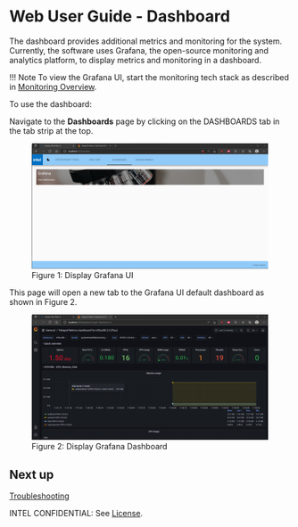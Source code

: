 # Web User Guide - Dashboard
The dashboard provides additional metrics and monitoring for the system.
Currently, the software uses Grafana, the open-source monitoring and analytics platform,
to display metrics and monitoring in a dashboard.

!!! Note
    To view the Grafana UI, start the monitoring tech stack as described in [Monitoring Overview](../monitoring/overview.md#to-run).

To use the dashboard: 

Navigate to the **Dashboards** page by clicking on the DASHBOARDS tab in the tab strip at the top.


<figure class="figure-image">
<img src="..\images\DisplayGrafanaUI.jpg" alt="Figure 1: Display Grafana UI ">
<figcaption>Figure 1: Display Grafana UI</figcaption>
</figure>

This page will open a new tab to the Grafana UI default dashboard as shown in Figure 2.

    
<figure class="figure-image">
<img src="..\images\DisplayGrafanaDashboard.jpg" alt="Figure 2: Display Grafana Dashboard">
<figcaption>Figure 2: Display Grafana Dashboard</figcaption>
</figure>
 
## Next up

[Troubleshooting](./troubleshooting.md)

INTEL CONFIDENTIAL: See [License](../LICENSE.md).
